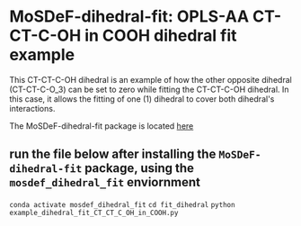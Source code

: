 # MoSDeF-dihedral-fit: OPLS-AA CT-CT-C-OH in COOH dihedral fit example
This CT-CT-C-OH dihedral is an example of how the other opposite dihedral (CT-CT-C-O_3) can be set to zero while fitting the CT-CT-C-OH dihedral.
In this case, it allows the fitting of one (1) dihedral to cover both dihedral's interactions. 

The MoSDeF-dihedral-fit package is located [here](https://github.com/GOMC-WSU/MoSDeF-dihedral-fit)


## run the file below after installing the ``MoSDeF-dihedral-fit`` package, using the ``mosdef_dihedral_fit`` enviornment

`conda activate mosdef_dihedral_fit`
`cd fit_dihedral`
`python example_dihedral_fit_CT_CT_C_OH_in_COOH.py`

